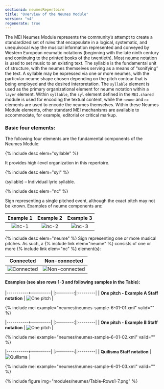 ```yaml
---
sectionid: neumesRepertoire
title: "Overview of the Neumes Module"
version: "v4"
regenerate: true
---
```


The MEI Neumes Module represents the community’s attempt to create a standardized set of rules that encapsulate in a logical, systematic, and unequivocal way the musical information represented and conveyed by Western European neumatic notations (beginning with the late ninth century and continuing to the printed books of the twentieth). Most neume notation is used to set music to an existing text. The syllable is the fundamental unit of structure, with the neumes themselves serving as a means of “sonifying” the text. A syllable may be expressed via one or more neumes, with the particular neume shape chosen depending on the pitch contour that is being employed and the desired interpretation. The `syllable` element is used as the primary organizational element for neume notation within a `layer` element. Within `syllable`, the `syl` element defined in the `MEI.shared` module is used for encoding the textual content, while the `neume` and `nc` elements are used to encode the neumes themselves. Within these Neumes Module elements, other standard MEI mechanisms are available to accommodate, for example, editorial or critical markup.

### Basic four elements:

The following four elements are the fundamental components of the Neumes Module:

{% include desc elem="syllable" %}

It provides high-level organization in this repertoire.

{% include desc elem="syl" %}

(syllable) – Individual lyric syllable.

{% include desc elem="nc" %}

Sign representing a single pitched event, although the exact pitch may not be known. Examples of neume components are:

<style>table {width:100%;}</style>

| Example 1 | Example 2 | Example 3 |
|:---------:|:---------:|:---------:|
|  ![nc-1](/guidelines/images/v4/modules/neumes/nc-example-1.png)  |  ![nc-2](/guidelines/images/v4/modules/neumes/nc-example-2.png)  |  ![nc-3](/guidelines/images/v4/modules/neumes/nc-example-3.png)  |


{% include desc elem="neume" %}
Sign representing one or more musical pitches. As such, a {% include link elem="neume" %} consists of one or more {% include link elem="nc" %} element(s): 

| Connected | Non-connected | 
|:---------:|:---------:|
|  ![Connected](/guidelines/images/v4/modules/neumes/NEUME-con.png)  |  ![Non-connected](/guidelines/images/v4/modules/neumes/NEUME-non-con.png)  |


#### Examples (see also rows 1-3 and following samples in the Table):

|-----------+----------|
|:---------:|:---------|
| **One pitch - Example A Staff notation** | ![One pitch](/guidelines/images/v4/modules/neumes/one-pitch-ex-a.png) | 

{% include mei example="neumes/neumes-sample-6-01-01.xml" valid="" %}


|-----------+----------|
|:---------:|:---------|
| **One pitch - Example B Staff notation** | ![One pitch](/guidelines/images/v4/modules/neumes/one-pitch-ex-b.png) | 

{% include mei example="neumes/neumes-sample-6-01-02.xml" valid="" %}



|-----------+----------|
|:---------:|:---------|
| **Quilisma Staff notation** | ![Quilisma](/guidelines/images/v4/modules/neumes/quilisma.png) |

{% include mei example="neumes/neumes-sample-6-01-03.xml" valid="" %}

{% include figure img="modules/neumes/Table-Rows1-7.png" %} 
